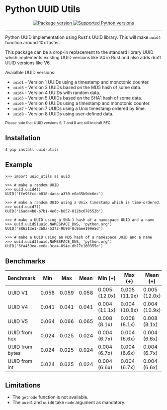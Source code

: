 # Python UUID Utils

<p align="center">
<a href="https://pypi.org/project/uuid-utils/">
    <img src="https://badge.fury.io/py/uuid-utils.svg" alt="Package version">
</a>
<a href="https://pypi.org/project/uuid-utils" target="_blank">
    <img src="https://img.shields.io/pypi/pyversions/uuid-utils.svg?color=%2334D058" alt="Supported Python versions">
</a>
</p>

---

Python UUID implementation using Rust's UUID library.
This will make `uuid4` function around 10x faster.

This package can be a drop-in replacement to the standard library UUID
which implements existing UUID versions like V4 in Rust
and also adds draft UUID versions like V6.

Avaialble UUID versions:

- `uuid1` - Version 1 UUIDs using a timestamp and monotonic counter.
- `uuid3` - Version 3 UUIDs based on the MD5 hash of some data.
- `uuid4` - Version 4 UUIDs with random data.
- `uuid5` - Version 5 UUIDs based on the SHA1 hash of some data.
- `uuid6` - Version 6 UUIDs using a timestamp and monotonic counter.
- `uuid7` - Version 7 UUIDs using a Unix timestamp ordered by time.
- `uuid8` - Version 8 UUIDs using user-defined data.

<sup>Please note that UUID versions 6, 7 and 8 are still in draft RFC.</sup><br>

## Installation

```shell
$ pip install uuid-utils
```

## Example

```shell
>>> import uuid_utils as uuid

>>> # make a random UUID
>>> uuid.uuid4()
UUID('ffe95fcc-b818-4aca-a350-e0a35b9de6ec')

>>> # make a random UUID using a Unix timestamp which is time-ordered.
>>> uuid.uuid7()
UUID('16ada4b8-b7b1-4e6c-b857-012bc678552b')

>>> # make a UUID using a SHA-1 hash of a namespace UUID and a name
>>> uuid.uuid5(uuid.NAMESPACE_DNS, 'python.org')
UUID('886313e1-3b8a-5372-9b90-0c9aee199e5d')

>>> # make a UUID using an MD5 hash of a namespace UUID and a name
>>> uuid.uuid3(uuid.NAMESPACE_DNS, 'python.org')
UUID('6fa459ea-ee8a-3ca4-894e-db77e160355e')
```

## Benchmarks

|       Benchmark | Min     | Max     | Mean    | Min (+)         | Max (+)         | Mean (+)        |
|-----------------|---------|---------|---------|-----------------|-----------------|-----------------|
|         UUID V1 | 0.058   | 0.059   | 0.058   | 0.005 (12.0x)   | 0.005 (11.9x)   | 0.005 (12.0x)   |
|         UUID V4 | 0.041   | 0.041   | 0.041   | 0.004 (11.1x)   | 0.004 (10.8x)   | 0.004 (10.9x)   |
|         UUID V5 | 0.064   | 0.066   | 0.065   | 0.008 (8.1x)    | 0.008 (8.1x)    | 0.008 (8.1x)    |
|   UUID from hex | 0.024   | 0.025   | 0.024   | 0.004 (6.7x)    | 0.004 (6.6x)    | 0.004 (6.6x)    |
| UUID from bytes | 0.024   | 0.025   | 0.024   | 0.004 (6.7x)    | 0.004 (6.6x)    | 0.004 (6.7x)    |
|   UUID from int | 0.024   | 0.025   | 0.024   | 0.004 (6.6x)    | 0.004 (6.7x)    | 0.004 (6.6x)    |

## Limitations

- The `getnode` function is not available.
- The `uuid1` and `uuid6` take `node` argument as mandatory.
